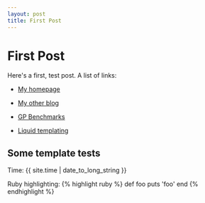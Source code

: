 ```yaml
---
layout: post
title: First Post
---
```


First Post
========

Here's a first, test post. A list of links:

* [My homepage](http://www.skynet.ie/~jmmcd)

* [My other blog](http://a4.posterous.com)

* [GP Benchmarks](http://groups.csail.mit.edu/EVO-DesignOpt/GPBenchmarks/)

* [Liquid templating](https://github.com/shopify/liquid/wiki/liquid-for-designers)



Some template tests
-------------------

Time: {{ site.time | date_to_long_string }}

Ruby highlighting:
{% highlight ruby %}
def foo
  puts 'foo'
end
{% endhighlight %}
